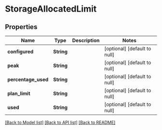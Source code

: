 # StorageAllocatedLimit

## Properties
Name | Type | Description | Notes
------------ | ------------- | ------------- | -------------
**configured** | **String** |  | [optional] [default to null]
**peak** | **String** |  | [optional] [default to null]
**percentage_used** | **String** |  | [optional] [default to null]
**plan_limit** | **String** |  | [optional] [default to null]
**used** | **String** |  | [optional] [default to null]

[[Back to Model list]](../README.md#documentation-for-models) [[Back to API list]](../README.md#documentation-for-api-endpoints) [[Back to README]](../README.md)


